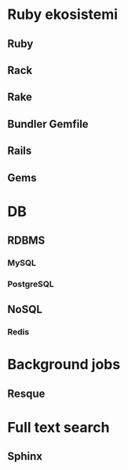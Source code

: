 # Ruby ekosistemi

## Ruby
## Rack
## Rake
## Bundler Gemfile
## Rails
## Gems

# DB

## RDBMS 
### MySQL
### PostgreSQL

## NoSQL

### Redis

# Background jobs

## Resque

# Full text search

## Sphinx
